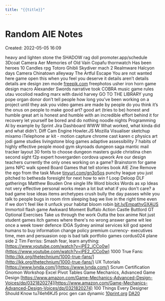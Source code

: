 ```yaml
---
title: "{{title}}"
---
```

# Random AIE Notes

Created: 2022-05-05 16:09

heavy and lighten stone
the SHADOW
rag doll
promoter.app/schedule
3Dcoat
Camera
Aer Memories of Old
Vain
Copafu
thornwatch
Has been heroes
10 Candles rpg
Totoro
Ghibli
Skydiver mach 2
Realmware
Halcyon days
Camera
Chinatown alleyway
The Artful Escape
You are not wanted here game
open this when you feel you deserve it
details aren’t details
details are design
zen mode
[freepik.com](http://freepik.com/)
freephotos
usher iron horn
game design macro
Alexander Swords narrative took
COBRA music game rules
utau vocoliod
reading marx with david harvey
GO TO THE LIBRARY
yung pope
organ donor
don’t tell people how long you’ve been working on a project until they ask you
video games are made by people
do you think it’s the onus on people to make good art?
good art (tries to be) honest and humble
great art is honest and humble with an incredible effort behind it
for recovery
let yourself be bored and do nothing
noodle nights
Programming AI by example by
Sprint
Jira Dashboard
WWW What worked, what kinda did and what didn’t.
Diff Cam Engine
Howler.JS
Mozilla Visualiser
sketchup
mixamo
iTelephone ar kit - motion capture
chrome cast
karen c physics art
jodi game studies
livingstone blog games
adaptive assessibility
7 habits of highly effective people
mood gym
skyroads
dungeon saga mantic
mail tracker
layout 30 fonts to choose
dungeon masters guide
christina chen
second sight f2p expert
hovergarden
cordova
upwork
Are our design teachers currently the only ones working on a game?
Brainstorm for game jams
NPC walk speed
Board Games that tell stories book
AIE Zine
Remove the ego from the task
Muse
[tinyurl.com/gn3o5os](http://tinyurl.com/gn3o5os)
punchy league
you just pitched to bethesda
foresight for next
how to win f
Loop Deloop
DLF gatherings
Matthew Bouden
One single life
Word blocks
Words as xp
Ideas not very effective
personal works mean a lot but what if you don't care? a bad game
lose ideas items archetypes
crush bully
the day passes while you talk to people
bugs in room
rlrm
sleeping bag
we live in the right time even if we don't feel like it
unfuck your habitat
bloom
robin
[bit.ly/EmpathyGXAUS](http://bit.ly/EmpathyGXAUS)
Immortoil flash game
Awkward Moment
Buffalo
Action Castle
Buttlord GT
Optional Exercises
Take us through the work
Outta the box anime
Not just student games itch games where there's no wrong answer
game wit lee once a week
tower defence IDGA Sydney
animal services
kill god
spend humans to buy information change policy
premium currency- executives
time, men and persuasion
oop is bad talk
portfolio games
cordus024 plane side 2
Tim Ferriss: Smash fear, learn anything:
[https://www.youtube.com/watch?v=iPE2_iCCo0w](https://www.youtube.com/watch?v=iPE2_iCCo0w)
1000 True Fans:
[http://kk.org/thetechnium/1000-true-fans/](http://kk.org/thetechnium/1000-true-fans/)
UX Tutorials
[https://www.lynda.com/](https://www.lynda.com/)
Scrum Certification
Gnomon Workshop
Excel Pivot Tables
Game Mechanics, Advanced Game Design
[https://www.amazon.com/Game-Mechanics-Advanced-Design-Voices/dp/0321820274](https://www.amazon.com/Game-Mechanics-Advanced-Design-Voices/dp/0321820274)
100 Things Every Designer Should Know
tu74eh6KJ5
proc gen can dynamic
[10print.org](http://10print.org/)
[DA20](https://www.notion.so/DA20-e6584c7dc9ae402a8d16e85cbe7f3fb7)

